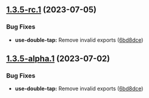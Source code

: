## [1.3.5-rc.1](https://github.com/minwork/react/compare/use-double-tap-v1.3.4...use-double-tap-v1.3.5-rc.1) (2023-07-05)


### Bug Fixes

* **use-double-tap:** Remove invalid exports ([6bd8dce](https://github.com/minwork/react/commit/6bd8dcedc1fa539b8f6702d372aadd665b57084e))

## [1.3.5-alpha.1](https://github.com/minwork/react/compare/use-double-tap-v1.3.4...use-double-tap-v1.3.5-alpha.1) (2023-07-02)


### Bug Fixes

* **use-double-tap:** Remove invalid exports ([6bd8dce](https://github.com/minwork/react/commit/6bd8dcedc1fa539b8f6702d372aadd665b57084e))
